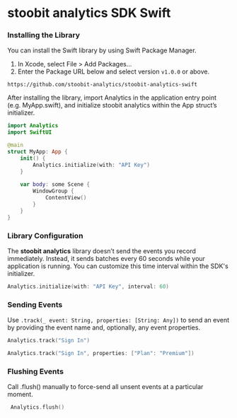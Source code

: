 # stoobit analytics SDK Swift
### Installing the Library
You can install the Swift library by using Swift Package Manager.
1. In Xcode, select File > Add Packages…
2. Enter the Package URL below and select version `v1.0.0` or above.
```
https://github.com/stoobit-analytics/stoobit-analytics-swift
```
After installing the library, import Analytics in the application entry point (e.g. MyApp.swift), and initialize stoobit analytics within the App struct’s initializer.
```swift
import Analytics
import SwiftUI

@main
struct MyApp: App {
    init() {
        Analytics.initialize(with: "API Key")
    }
    
    var body: some Scene {
        WindowGroup {
            ContentView()
        }
    }
}
```

### Library Configuration
The **stoobit analytics** library doesn’t send the events you record immediately. Instead, it sends batches every 60 seconds while your application is running. You can customize this time interval within the SDK's initializer.

```swift
Analytics.initialize(with: "API Key", interval: 60)
```

### Sending Events
Use `.track(_ event: String, properties: [String: Any])` to send an event by providing the event name and, optionally, any event properties.
```swift
Analytics.track("Sign In")
```
```swift
Analytics.track("Sign In", properties: ["Plan": "Premium"])
```

### Flushing Events
Call .flush() manually to force-send all unsent events at a particular moment.
```swift
 Analytics.flush()
```
